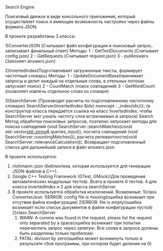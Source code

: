 Search Engine

Поисковый движок в виде консольного приложения, который
осуществляет поиск и имеющее возможность настройки через файлы формата
JSON. 

В проекте разработаны 3 класса:

1)ConverterJSON (Считывает файл конфигурации и поисковый запрос, записывает финальный ответ)
	Методы:
	1 - GetTextDocuments (Считывает config.json)
	2 - GetRequests (Считывает request.json)
	3 - putAnswers (Запоняет answers.json)

2)InvertedIndex(Подготавливает загруженные тексты, формирует частотный словарь)
	Методы:
	1 - UpdateDocumentBase(принимает запросы и делит каждый на отдельные слова, в отельных потоках запускает поиск)
	2 - CountMatch (поиск совпадений)
	3 - GetWordCount (позволяет извлечь отдельное слово из словаря)

3)SearchServer (Производит расчеты по подготовленному частотному словарю)
	SearchServer(InvertedIndex &idx) noexcept : _index(idx){}; (в конструктор класса передаётся ссылка на класс
InvertedIndex, чтобы SearchServer мог узнать частоту слов встречаемых в запросе)
	Search Метод обработки поисковых запросов, поэтапно запускает методы для поиска совпадений (void SearchServer::searchMatches(const std::vector<std::string>& queries_input)), посчета совпадений (void SearchServer::countingMatches()),  расчета релевантности(void SearchServer::relevanceCalculation()). Возвращает подготовленный список для дальнейшей записи в файл answers.json.
	

В проекте используется:
1) nlohmann::json (библиотека, которая используется для генерации JSON-файлов в C++).
2) Google C++ Testing Framework (GTest, GMock)(Для проведения
автоматических модульных тестов).
Всего в проекте 6 тестов. 4 для класса InvertedIndex и 2 для класса searchServer.
3) В проекте используется обработка исключений.
   Возможные:
   1)class ConverterJson:
   1)ERROR: config file is missing(ошибка возникает при отсутвии файла конфигурации)
   2)ERROR: file is empty(ошибка возникает если список документов в файле конфигурации пустой)
   2)class SearchServer
   1. WARN: A comma was found in the request, please list the request only separated by a space(ошибка возникает при попытки перечислить запрос через запятую.
      Все слова в запросе должны быть разделены только пробелом)
   2. FATAL: division by zero(ошибка может возникнуть только в результате сбоя программы, при котором будет деление на 0)

	  